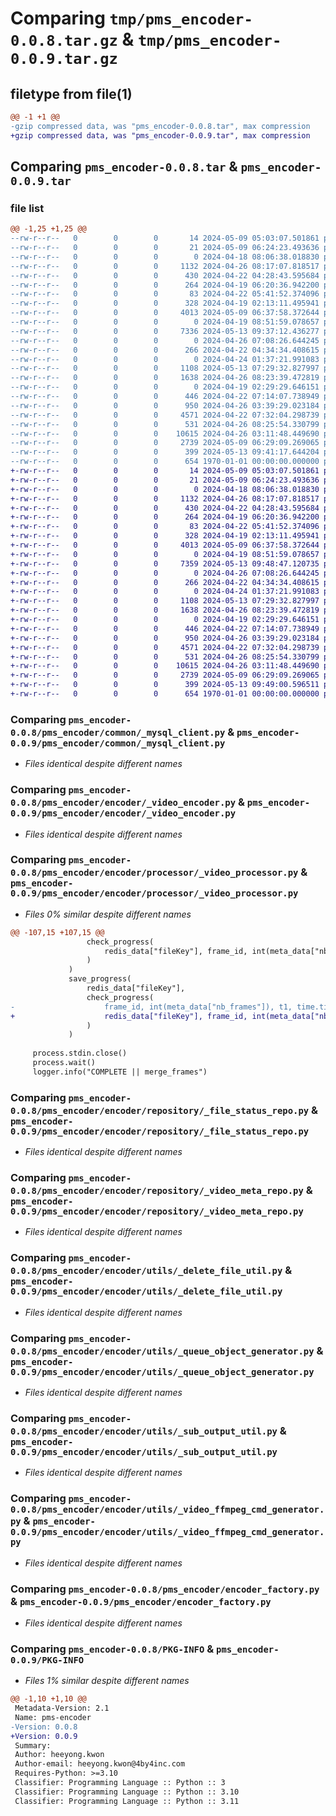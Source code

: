 # Comparing `tmp/pms_encoder-0.0.8.tar.gz` & `tmp/pms_encoder-0.0.9.tar.gz`

## filetype from file(1)

```diff
@@ -1 +1 @@
-gzip compressed data, was "pms_encoder-0.0.8.tar", max compression
+gzip compressed data, was "pms_encoder-0.0.9.tar", max compression
```

## Comparing `pms_encoder-0.0.8.tar` & `pms_encoder-0.0.9.tar`

### file list

```diff
@@ -1,25 +1,25 @@
--rw-r--r--   0        0        0       14 2024-05-09 05:03:07.501861 pms_encoder-0.0.8/README.md
--rw-r--r--   0        0        0       21 2024-05-09 06:24:23.493636 pms_encoder-0.0.8/pms_encoder/__init__.py
--rw-r--r--   0        0        0        0 2024-04-18 08:06:38.018830 pms_encoder-0.0.8/pms_encoder/common/__init__.py
--rw-r--r--   0        0        0     1132 2024-04-26 08:17:07.818517 pms_encoder-0.0.8/pms_encoder/common/_mysql_client.py
--rw-r--r--   0        0        0      430 2024-04-22 04:28:43.595684 pms_encoder-0.0.8/pms_encoder/common/_redis_client.py
--rw-r--r--   0        0        0      264 2024-04-19 06:20:36.942200 pms_encoder-0.0.8/pms_encoder/common/data_struct.py
--rw-r--r--   0        0        0       83 2024-04-22 05:41:52.374096 pms_encoder-0.0.8/pms_encoder/encoder/__init__.py
--rw-r--r--   0        0        0      328 2024-04-19 02:13:11.495941 pms_encoder-0.0.8/pms_encoder/encoder/_image_encoder.py
--rw-r--r--   0        0        0     4013 2024-05-09 06:37:58.372644 pms_encoder-0.0.8/pms_encoder/encoder/_video_encoder.py
--rw-r--r--   0        0        0        0 2024-04-19 08:51:59.078657 pms_encoder-0.0.8/pms_encoder/encoder/processor/__init__.py
--rw-r--r--   0        0        0     7336 2024-05-13 09:37:12.436277 pms_encoder-0.0.8/pms_encoder/encoder/processor/_video_processor.py
--rw-r--r--   0        0        0        0 2024-04-26 07:08:26.644245 pms_encoder-0.0.8/pms_encoder/encoder/redis/__init__.py
--rw-r--r--   0        0        0      266 2024-04-22 04:34:34.408615 pms_encoder-0.0.8/pms_encoder/encoder/redis/_progress.py
--rw-r--r--   0        0        0        0 2024-04-24 01:37:21.991083 pms_encoder-0.0.8/pms_encoder/encoder/repository/__init__.py
--rw-r--r--   0        0        0     1108 2024-05-13 07:29:32.827997 pms_encoder-0.0.8/pms_encoder/encoder/repository/_file_status_repo.py
--rw-r--r--   0        0        0     1638 2024-04-26 08:23:39.472819 pms_encoder-0.0.8/pms_encoder/encoder/repository/_video_meta_repo.py
--rw-r--r--   0        0        0        0 2024-04-19 02:29:29.646151 pms_encoder-0.0.8/pms_encoder/encoder/utils/__init__.py
--rw-r--r--   0        0        0      446 2024-04-22 07:14:07.738949 pms_encoder-0.0.8/pms_encoder/encoder/utils/_calculate_progress.py
--rw-r--r--   0        0        0      950 2024-04-26 03:39:29.023184 pms_encoder-0.0.8/pms_encoder/encoder/utils/_delete_file_util.py
--rw-r--r--   0        0        0     4571 2024-04-22 07:32:04.298739 pms_encoder-0.0.8/pms_encoder/encoder/utils/_queue_object_generator.py
--rw-r--r--   0        0        0      531 2024-04-26 08:25:54.330799 pms_encoder-0.0.8/pms_encoder/encoder/utils/_sub_output_util.py
--rw-r--r--   0        0        0    10615 2024-04-26 03:11:48.449690 pms_encoder-0.0.8/pms_encoder/encoder/utils/_video_ffmpeg_cmd_generator.py
--rw-r--r--   0        0        0     2739 2024-05-09 06:29:09.269065 pms_encoder-0.0.8/pms_encoder/encoder_factory.py
--rw-r--r--   0        0        0      399 2024-05-13 09:41:17.644204 pms_encoder-0.0.8/pyproject.toml
--rw-r--r--   0        0        0      654 1970-01-01 00:00:00.000000 pms_encoder-0.0.8/PKG-INFO
+-rw-r--r--   0        0        0       14 2024-05-09 05:03:07.501861 pms_encoder-0.0.9/README.md
+-rw-r--r--   0        0        0       21 2024-05-09 06:24:23.493636 pms_encoder-0.0.9/pms_encoder/__init__.py
+-rw-r--r--   0        0        0        0 2024-04-18 08:06:38.018830 pms_encoder-0.0.9/pms_encoder/common/__init__.py
+-rw-r--r--   0        0        0     1132 2024-04-26 08:17:07.818517 pms_encoder-0.0.9/pms_encoder/common/_mysql_client.py
+-rw-r--r--   0        0        0      430 2024-04-22 04:28:43.595684 pms_encoder-0.0.9/pms_encoder/common/_redis_client.py
+-rw-r--r--   0        0        0      264 2024-04-19 06:20:36.942200 pms_encoder-0.0.9/pms_encoder/common/data_struct.py
+-rw-r--r--   0        0        0       83 2024-04-22 05:41:52.374096 pms_encoder-0.0.9/pms_encoder/encoder/__init__.py
+-rw-r--r--   0        0        0      328 2024-04-19 02:13:11.495941 pms_encoder-0.0.9/pms_encoder/encoder/_image_encoder.py
+-rw-r--r--   0        0        0     4013 2024-05-09 06:37:58.372644 pms_encoder-0.0.9/pms_encoder/encoder/_video_encoder.py
+-rw-r--r--   0        0        0        0 2024-04-19 08:51:59.078657 pms_encoder-0.0.9/pms_encoder/encoder/processor/__init__.py
+-rw-r--r--   0        0        0     7359 2024-05-13 09:48:47.120735 pms_encoder-0.0.9/pms_encoder/encoder/processor/_video_processor.py
+-rw-r--r--   0        0        0        0 2024-04-26 07:08:26.644245 pms_encoder-0.0.9/pms_encoder/encoder/redis/__init__.py
+-rw-r--r--   0        0        0      266 2024-04-22 04:34:34.408615 pms_encoder-0.0.9/pms_encoder/encoder/redis/_progress.py
+-rw-r--r--   0        0        0        0 2024-04-24 01:37:21.991083 pms_encoder-0.0.9/pms_encoder/encoder/repository/__init__.py
+-rw-r--r--   0        0        0     1108 2024-05-13 07:29:32.827997 pms_encoder-0.0.9/pms_encoder/encoder/repository/_file_status_repo.py
+-rw-r--r--   0        0        0     1638 2024-04-26 08:23:39.472819 pms_encoder-0.0.9/pms_encoder/encoder/repository/_video_meta_repo.py
+-rw-r--r--   0        0        0        0 2024-04-19 02:29:29.646151 pms_encoder-0.0.9/pms_encoder/encoder/utils/__init__.py
+-rw-r--r--   0        0        0      446 2024-04-22 07:14:07.738949 pms_encoder-0.0.9/pms_encoder/encoder/utils/_calculate_progress.py
+-rw-r--r--   0        0        0      950 2024-04-26 03:39:29.023184 pms_encoder-0.0.9/pms_encoder/encoder/utils/_delete_file_util.py
+-rw-r--r--   0        0        0     4571 2024-04-22 07:32:04.298739 pms_encoder-0.0.9/pms_encoder/encoder/utils/_queue_object_generator.py
+-rw-r--r--   0        0        0      531 2024-04-26 08:25:54.330799 pms_encoder-0.0.9/pms_encoder/encoder/utils/_sub_output_util.py
+-rw-r--r--   0        0        0    10615 2024-04-26 03:11:48.449690 pms_encoder-0.0.9/pms_encoder/encoder/utils/_video_ffmpeg_cmd_generator.py
+-rw-r--r--   0        0        0     2739 2024-05-09 06:29:09.269065 pms_encoder-0.0.9/pms_encoder/encoder_factory.py
+-rw-r--r--   0        0        0      399 2024-05-13 09:49:00.596511 pms_encoder-0.0.9/pyproject.toml
+-rw-r--r--   0        0        0      654 1970-01-01 00:00:00.000000 pms_encoder-0.0.9/PKG-INFO
```

### Comparing `pms_encoder-0.0.8/pms_encoder/common/_mysql_client.py` & `pms_encoder-0.0.9/pms_encoder/common/_mysql_client.py`

 * *Files identical despite different names*

### Comparing `pms_encoder-0.0.8/pms_encoder/encoder/_video_encoder.py` & `pms_encoder-0.0.9/pms_encoder/encoder/_video_encoder.py`

 * *Files identical despite different names*

### Comparing `pms_encoder-0.0.8/pms_encoder/encoder/processor/_video_processor.py` & `pms_encoder-0.0.9/pms_encoder/encoder/processor/_video_processor.py`

 * *Files 0% similar despite different names*

```diff
@@ -107,15 +107,15 @@
                 check_progress(
                     redis_data["fileKey"], frame_id, int(meta_data["nb_frames"]), t1, time.time()
                 )
             )
             save_progress(
                 redis_data["fileKey"],
                 check_progress(
-                    frame_id, int(meta_data["nb_frames"]), t1, time.time()
+                    redis_data["fileKey"], frame_id, int(meta_data["nb_frames"]), t1, time.time()
                 )
             )
             
     process.stdin.close()
     process.wait()
     logger.info("COMPLETE || merge_frames")
```

### Comparing `pms_encoder-0.0.8/pms_encoder/encoder/repository/_file_status_repo.py` & `pms_encoder-0.0.9/pms_encoder/encoder/repository/_file_status_repo.py`

 * *Files identical despite different names*

### Comparing `pms_encoder-0.0.8/pms_encoder/encoder/repository/_video_meta_repo.py` & `pms_encoder-0.0.9/pms_encoder/encoder/repository/_video_meta_repo.py`

 * *Files identical despite different names*

### Comparing `pms_encoder-0.0.8/pms_encoder/encoder/utils/_delete_file_util.py` & `pms_encoder-0.0.9/pms_encoder/encoder/utils/_delete_file_util.py`

 * *Files identical despite different names*

### Comparing `pms_encoder-0.0.8/pms_encoder/encoder/utils/_queue_object_generator.py` & `pms_encoder-0.0.9/pms_encoder/encoder/utils/_queue_object_generator.py`

 * *Files identical despite different names*

### Comparing `pms_encoder-0.0.8/pms_encoder/encoder/utils/_sub_output_util.py` & `pms_encoder-0.0.9/pms_encoder/encoder/utils/_sub_output_util.py`

 * *Files identical despite different names*

### Comparing `pms_encoder-0.0.8/pms_encoder/encoder/utils/_video_ffmpeg_cmd_generator.py` & `pms_encoder-0.0.9/pms_encoder/encoder/utils/_video_ffmpeg_cmd_generator.py`

 * *Files identical despite different names*

### Comparing `pms_encoder-0.0.8/pms_encoder/encoder_factory.py` & `pms_encoder-0.0.9/pms_encoder/encoder_factory.py`

 * *Files identical despite different names*

### Comparing `pms_encoder-0.0.8/PKG-INFO` & `pms_encoder-0.0.9/PKG-INFO`

 * *Files 1% similar despite different names*

```diff
@@ -1,10 +1,10 @@
 Metadata-Version: 2.1
 Name: pms-encoder
-Version: 0.0.8
+Version: 0.0.9
 Summary: 
 Author: heeyong.kwon
 Author-email: heeyong.kwon@4by4inc.com
 Requires-Python: >=3.10
 Classifier: Programming Language :: Python :: 3
 Classifier: Programming Language :: Python :: 3.10
 Classifier: Programming Language :: Python :: 3.11
```

